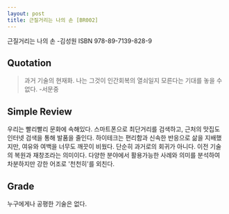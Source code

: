```yaml
---
layout: post
title: 근질거리는 나의 손 [BR002]
---
```


근질거리는 나의 손
-김성원
ISBN 978-89-7139-828-9

## Quotation <i class="fa fa-quote-left" aria-hidden="true"></i>

>과거 기술의 현재화. 나는 그것이 인간회복의 열쇠일지 모른다는 기대를 놓을 수 없다.
-서문중

## Simple Review <i class="fa fa-comment" aria-hidden="true"></i>

<span class="drop">우</span>리는 빨리빨리 문화에 속해있다. 스마트폰으로 최단거리를 검색하고, 근처의 맛집도 인터넷 검색을 통해 발품을 줄인다. 하이테크는 편리함과 신속한 반응으로 삶을 지배했지만, 여유와 여백을 너무도 깨끗이 비웠다.
단순히 과거로의 회귀가 아니다. 이전 기술의 복원과 재창조라는 의미이다. 다양한 분야에서 활용가능한 사례와 의미를 분석하여 차분하지만 강한 어조로 '천천히'를 외친다.

## Grade <i class="fa fa-paragraph" aria-hidden="true"></i>

<i class="fa fa-star" aria-hidden="true"></i>
<i class="fa fa-star" aria-hidden="true"></i>
<i class="fa fa-star-o" aria-hidden="true"></i>
<!-- <i class="fa fa-star-half-o" aria-hidden="true"></i> -->
<i class="fa fa-star-o" aria-hidden="true"></i>
<i class="fa fa-star-o" aria-hidden="true"></i>

누구에게나 공평한 기술은 없다.